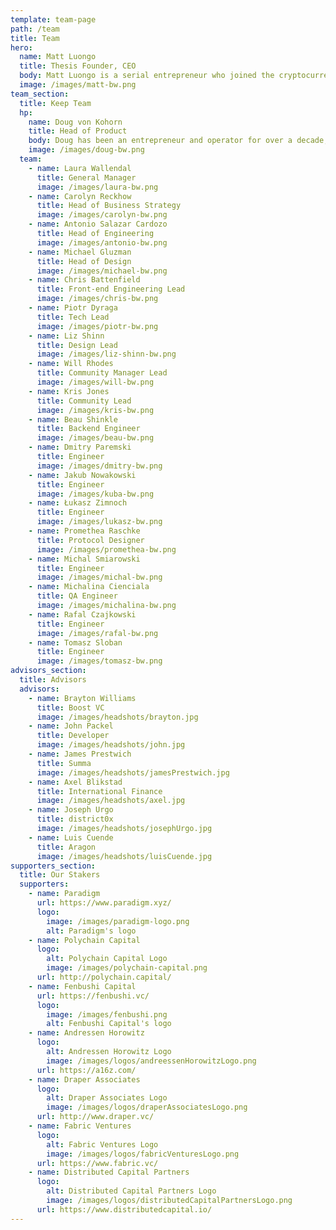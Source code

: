 ```yaml
---
template: team-page
path: /team
title: Team
hero:
  name: Matt Luongo
  title: Thesis Founder, CEO
  body: Matt Luongo is a serial entrepreneur who joined the cryptocurrency space in 2014. He's currently the CEO of Thesis, the crypto venture production studio behind Keep.
  image: /images/matt-bw.png
team_section:
  title: Keep Team
  hp:
    name: Doug von Kohorn
    title: Head of Product
    body: Doug has been an entrepreneur and operator for over a decade, and most recently served as CEO of the ConsenSys oracle company, Rhombus, which was subsequently acquired.
    image: /images/doug-bw.png
  team:
    - name: Laura Wallendal
      title: General Manager
      image: /images/laura-bw.png
    - name: Carolyn Reckhow
      title: Head of Business Strategy
      image: /images/carolyn-bw.png
    - name: Antonio Salazar Cardozo
      title: Head of Engineering
      image: /images/antonio-bw.png
    - name: Michael Gluzman
      title: Head of Design
      image: /images/michael-bw.png
    - name: Chris Battenfield
      title: Front-end Engineering Lead
      image: /images/chris-bw.png
    - name: Piotr Dyraga
      title: Tech Lead
      image: /images/piotr-bw.png
    - name: Liz Shinn
      title: Design Lead
      image: /images/liz-shinn-bw.png
    - name: Will Rhodes
      title: Community Manager Lead
      image: /images/will-bw.png
    - name: Kris Jones
      title: Community Lead
      image: /images/kris-bw.png
    - name: Beau Shinkle
      title: Backend Engineer
      image: /images/beau-bw.png
    - name: Dmitry Paremski
      title: Engineer
      image: /images/dmitry-bw.png
    - name: Jakub Nowakowski
      title: Engineer
      image: /images/kuba-bw.png
    - name: Łukasz Zimnoch
      title: Engineer
      image: /images/lukasz-bw.png
    - name: Promethea Raschke
      title: Protocol Designer
      image: /images/promethea-bw.png
    - name: Michal Smiarowski
      title: Engineer
      image: /images/michal-bw.png
    - name: Michalina Cienciala
      title: QA Engineer
      image: /images/michalina-bw.png
    - name: Rafal Czajkowski
      title: Engineer
      image: /images/rafal-bw.png
    - name: Tomasz Sloban
      title: Engineer
      image: /images/tomasz-bw.png
advisors_section:
  title: Advisors
  advisors:
    - name: Brayton Williams
      title: Boost VC
      image: /images/headshots/brayton.jpg
    - name: John Packel
      title: Developer
      image: /images/headshots/john.jpg
    - name: James Prestwich
      title: Summa
      image: /images/headshots/jamesPrestwich.jpg
    - name: Axel Blikstad
      title: International Finance
      image: /images/headshots/axel.jpg
    - name: Joseph Urgo
      title: district0x
      image: /images/headshots/josephUrgo.jpg
    - name: Luis Cuende
      title: Aragon
      image: /images/headshots/luisCuende.jpg
supporters_section:
  title: Our Stakers
  supporters:
    - name: Paradigm
      url: https://www.paradigm.xyz/
      logo:
        image: /images/paradigm-logo.png
        alt: Paradigm's logo
    - name: Polychain Capital
      logo:
        alt: Polychain Capital Logo
        image: /images/polychain-capital.png
      url: http://polychain.capital/
    - name: Fenbushi Capital
      url: https://fenbushi.vc/
      logo:
        image: /images/fenbushi.png
        alt: Fenbushi Capital's logo
    - name: Andressen Horowitz
      logo:
        alt: Andressen Horowitz Logo
        image: /images/logos/andreessenHorowitzLogo.png
      url: https://a16z.com/
    - name: Draper Associates
      logo:
        alt: Draper Associates Logo
        image: /images/logos/draperAssociatesLogo.png
      url: http://www.draper.vc/
    - name: Fabric Ventures
      logo:
        alt: Fabric Ventures Logo
        image: /images/logos/fabricVenturesLogo.png
      url: https://www.fabric.vc/
    - name: Distributed Capital Partners
      logo:
        alt: Distributed Capital Partners Logo
        image: /images/logos/distributedCapitalPartnersLogo.png
      url: https://www.distributedcapital.io/
---
```

